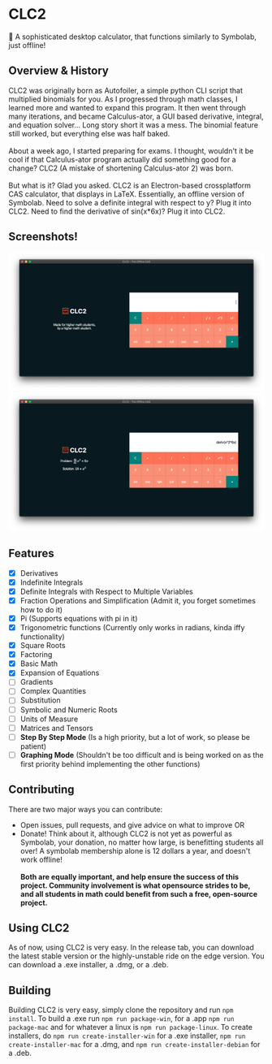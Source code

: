 # CLC2
🧮 A sophisticated desktop calculator, that functions similarly to Symbolab, just offline!

## Overview & History
CLC2 was originally born as Autofoiler, a simple python CLI script that multiplied binomials for you. As I progressed through math classes, I learned more and wanted to expand this program. It then went through many iterations, and became Calculus-ator, a GUI based derivative, integral, and equation solver... Long story short it was a mess. The binomial feature still worked, but everything else was half baked.<br/><br/>
About a week ago, I started preparing for exams. I thought, wouldn't it be cool if that Calculus-ator program actually did something good for a change? CLC2 (A mistake of shortening Calculus-ator 2) was born.<br/><br/>
But what is it? Glad you asked. CLC2 is an Electron-based crossplatform CAS calculator, that displays in LaTeX. Essentially, an offline version of Symbolab. Need to solve a definite integral with respect to y? Plug it into CLC2. Need to find the derivative of sin(x\*6x)? Plug it into CLC2.
## Screenshots!
![Main View MacOS](/images/scs1.png)
![Calculator View MacOS](/images/scs2.png)
## Features
- [x] Derivatives
- [x] Indefinite Integrals
- [x] Definite Integrals with Respect to Multiple Variables
- [x] Fraction Operations and Simplification (Admit it, you forget sometimes how to do it)
- [x] Pi (Supports equations with pi in it)
- [x] Trigonometric functions (Currently only works in radians, kinda iffy functionality)
- [x] Square Roots
- [x] Factoring
- [x] Basic Math
- [x] Expansion of Equations
- [ ] Gradients
- [ ] Complex Quantities
- [ ] Substitution
- [ ] Symbolic and Numeric Roots
- [ ] Units of Measure
- [ ] Matrices and Tensors
- [ ] **Step By Step Mode** (Is a high priority, but a lot of work, so please be patient)
- [ ] **Graphing Mode** (Shouldn't be too difficult and is being worked on as the first priority behind implementing the other functions)
## Contributing
There are two major ways you can contribute:
- Open issues, pull requests, and give advice on what to improve OR
- Donate! Think about it, although CLC2 is not yet as powerful as Symbolab, your donation, no matter how large, is benefitting students all over! A symbolab membership alone is 12 dollars a year, and doesn't work offline!<br/><br/>
**Both are equally important, and help ensure the success of this project. Community involvement is what opensource strides to be, and all students in math could benefit from such a free, open-source project.**
## Using CLC2
As of now, using CLC2 is very easy. In the release tab, you can download the latest stable version or the highly-unstable ride on the edge version. You can download a .exe installer, a .dmg, or a .deb.
## Building
Building CLC2 is very easy, simply clone the repository and run `npm install`. To build a .exe run `npm run package-win`, for a .app `npm run package-mac` and for whatever a linux is `npm run package-linux`. To create installers, do `npm run create-installer-win` for a .exe installer, `npm run create-installer-mac` for a .dmg, and `npm run create-installer-debian` for a .deb.
